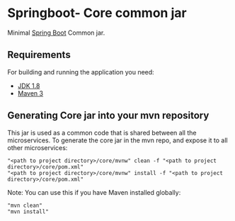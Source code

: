 # Springboot- Core common jar


Minimal [Spring Boot](http://projects.spring.io/spring-boot/) Common jar.

## Requirements

For building and running the application you need:

- [JDK 1.8](http://www.oracle.com/technetwork/java/javase/downloads/jdk8-downloads-2133151.html)
- [Maven 3](https://maven.apache.org)


## Generating Core jar into your mvn repository

This jar is used as a common code that is shared between all the microservices. To generate the core jar in the mvn repo, and expose it to all other microservices:

```shell
"<path to project directory>/core/mvnw" clean -f "<path to project directory>/core/pom.xml"
"<path to project directory>/core/mvnw" install -f "<path to project directory>/core/pom.xml"
```

Note:
You can use this if you have Maven installed globally:

```shell
"mvn clean"
"mvn install"
```

